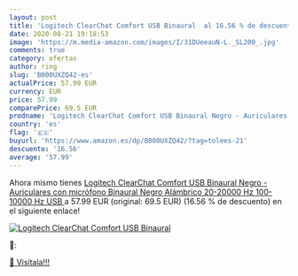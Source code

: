 ```yaml
---
layout: post
title: 'Logitech ClearChat Comfort USB Binaural  al 16.56 % de descuento'
date: 2020-08-21 19:18:53
image: 'https://m.media-amazon.com/images/I/31DUeeauN-L._SL200_.jpg'
comments: true
category: ofertas
author: ring
slug: 'B000UXZQ42-es'
actualPrice: 57.99 EUR
currency: EUR
price: 57.99
comparePrice: 69.5 EUR
prodname: 'Logitech ClearChat Comfort USB Binaural Negro - Auriculares con micrófono  Binaural  Negro  Alámbrico  20-20000 Hz  100-10000 Hz  USB '
country: 'es'
flag: '🇪🇸'
buyurl: 'https://www.amazon.es/dp/B000UXZQ42/?tag=tolees-21'
descuento: '16.56'
average: '57.99'
---
```


Ahora mismo tienes [Logitech ClearChat Comfort USB Binaural Negro - Auriculares con micrófono  Binaural  Negro  Alámbrico  20-20000 Hz  100-10000 Hz  USB ](https://www.amazon.es/dp/B000UXZQ42/?tag=tolees-21) a 57.99 EUR (original: 69.5 EUR) (16.56 %  de descuento) en el siguiente enlace!

[![Logitech ClearChat Comfort USB Binaural ](https://m.media-amazon.com/images/I/31DUeeauN-L._SL200_.jpg)](https://www.amazon.es/dp/B000UXZQ42/?tag=tolees-21)

🔎:


[🛒 Visítala!!!](https://www.amazon.es/dp/B000UXZQ42/?tag=tolees-21)
